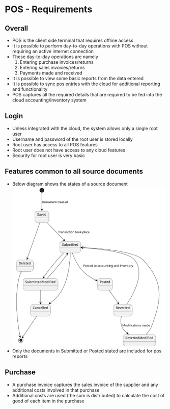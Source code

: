# POS - Requirements
## Overall
* POS is the client side terminal that requires offline access
* It is possible to perform day-to-day operations with POS without requiring an active internet connection
* These day-to-day operations are namely
  1. Entering purchase invoices/returns
  2. Entering sales invoices/returns
  3. Payments made and received
* It is possible to view some basic reports from the data entered
* It is possible to sync pos entries with the cloud for additional reporting and functionality
* POS captures all the required details that are required to be fed into the cloud accounting/inventory system


## Login
* Unless integrated with the cloud, the system allows only a single root user
* Username and password of the root user is stored locally
* Root user has access to all POS features
* Root user does not have access to any cloud features
* Security for root user is very basic

## Features common to all source documents
* Below diagram shows the states of a source document
  ![State Diagram](../design/sourcedocumentstates.png)
* Only the documents in Submitted or Posted stated are included for pos reports

## Purchase
* A purchase invoice captures the sales invoice of the supplier and any additional costs involved in that purchase
* Additional costs are used (the sum is distributed) to calculate the cost of good of each item in the purchase
